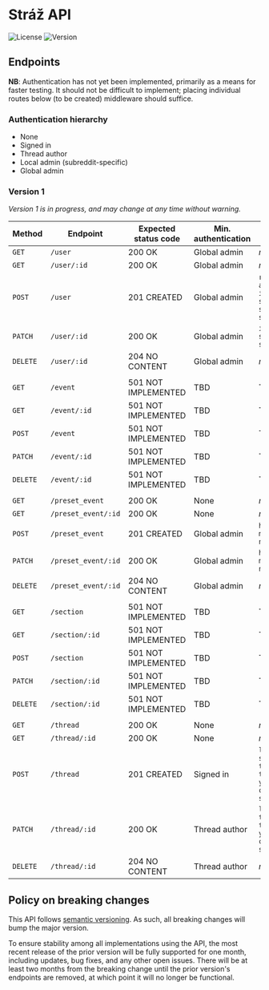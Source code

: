 # Stráž API

![License](https://img.shields.io/github/license/r-spacex/straz-api.svg?style=flat-square)
![Version](https://img.shields.io/github/package-json/v/r-spacex/straz-api.svg?style=flat-square)

## Endpoints

**NB**:
Authentication has not yet been implemented,
primarily as a means for faster testing.
It should not be difficult to implement;
placing individual routes below (to be created) middleware should suffice.

### Authentication hierarchy

- None
- Signed in
- Thread author
- Local admin (subreddit-specific)
- Global admin

### Version 1

_Version 1 is in progress,
and may change at any time without warning._

| Method   | Endpoint            | Expected status code | Min. authentication | Allowed body parameters                                                                                                       |
| -------- | ------------------- | -------------------- | ------------------- | ----------------------------------------------------------------------------------------------------------------------------- |
| `GET`    | `/user`             | 200 OK               | Global admin        | _none_                                                                                                                        |
| `GET`    | `/user/:id`         | 200 OK               | Global admin        | _none_                                                                                                                        |
| `POST`   | `/user`             | 201 CREATED          | Global admin        | `reddit_username`<br>`auth_token`<br>`is_global_admin`<br>`spacex__is_admin`<br>`spacex__is_mod`<br>`spacex__is_slack_member` |
| `PATCH`  | `/user/:id`         | 200 OK               | Global admin        | `is_global_admin`<br>`spacex__is_mod`<br>`spacex__is_slack_member`                                                            |
| `DELETE` | `/user/:id`         | 204 NO CONTENT       | Global admin        | _none_                                                                                                                        |
|          |                     |                      |                     |                                                                                                                               |
| `GET`    | `/event`            | 501 NOT IMPLEMENTED  | TBD                 | TBD                                                                                                                           |
| `GET`    | `/event/:id`        | 501 NOT IMPLEMENTED  | TBD                 | TBD                                                                                                                           |
| `POST`   | `/event`            | 501 NOT IMPLEMENTED  | TBD                 | TBD                                                                                                                           |
| `PATCH`  | `/event/:id`        | 501 NOT IMPLEMENTED  | TBD                 | TBD                                                                                                                           |
| `DELETE` | `/event/:id`        | 501 NOT IMPLEMENTED  | TBD                 | TBD                                                                                                                           |
|          |                     |                      |                     |                                                                                                                               |
| `GET`    | `/preset_event`     | 200 OK               | None                | _none_                                                                                                                        |
| `GET`    | `/preset_event/:id` | 200 OK               | None                | _none_                                                                                                                        |
| `POST`   | `/preset_event`     | 201 CREATED          | Global admin        | `holds_clock`<br>`message`<br>`name`                                                                                          |
| `PATCH`  | `/preset_event/:id` | 200 OK               | Global admin        | `holds_clock`<br>`message`<br>`name`                                                                                          |
| `DELETE` | `/preset_event/:id` | 204 NO CONTENT       | Global admin        | _none_                                                                                                                        |
|          |                     |                      |                     |                                                                                                                               |
| `GET`    | `/section`          | 501 NOT IMPLEMENTED  | TBD                 | TBD                                                                                                                           |
| `GET`    | `/section/:id`      | 501 NOT IMPLEMENTED  | TBD                 | TBD                                                                                                                           |
| `POST`   | `/section`          | 501 NOT IMPLEMENTED  | TBD                 | TBD                                                                                                                           |
| `PATCH`  | `/section/:id`      | 501 NOT IMPLEMENTED  | TBD                 | TBD                                                                                                                           |
| `DELETE` | `/section/:id`      | 501 NOT IMPLEMENTED  | TBD                 | TBD                                                                                                                           |
|          |                     |                      |                     |                                                                                                                               |
| `GET`    | `/thread`           | 200 OK               | None                | _none_                                                                                                                        |
| `GET`    | `/thread/:id`       | 200 OK               | None                | _none_                                                                                                                        |
| `POST`   | `/thread`           | 201 CREATED          | Signed in           | `launch_name`<br>`subreddit`<br>`t0`<br>`take_number`<br>`youtube_id`<br>`created_by`<br>`spacex__api_id`                     |
| `PATCH`  | `/thread/:id`       | 200 OK               | Thread author       | `launch_name`<br>`t0`<br>`take_number`<br>`youtube_id`<br>`created_by`<br>`spacex__api_id`                                    |
| `DELETE` | `/thread/:id`       | 204 NO CONTENT       | Thread author       | _none_                                                                                                                        |

## Policy on breaking changes

This API follows [semantic versioning](https://semver.org/).
As such, all breaking changes will bump the major version.

To ensure stability among all implementations using the API,
the most recent release of the prior version will be fully supported for one month,
including updates, bug fixes, and any other open issues.
There will be at least two months from the breaking change until the prior version's endpoints are removed,
at which point it will no longer be functional.
